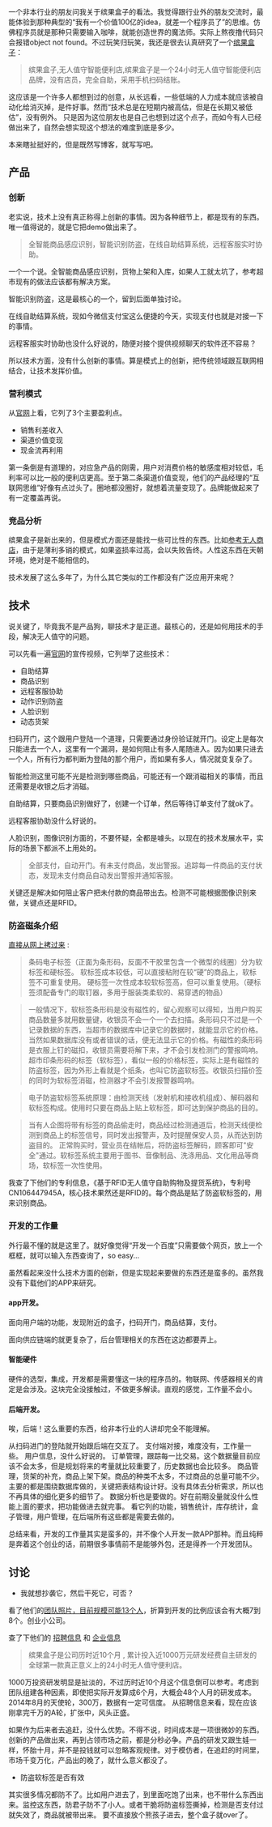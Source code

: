 一个非本行业的朋友问我关于缤果盒子的看法。我觉得跟行业外的朋友交流时，最能体验到那种典型的“我有一个价值100亿的idea，就差一个程序员了”的思维。仿佛程序员就是那种只需要输入咖啡，就能创造世界的魔法师。实际上熬夜撸代码只会报错object not found。不过玩笑归玩笑，我还是很去认真研究了一个[缤果盒子](http://www.binguohezi.com/)：

> 缤果盒子,无人值守智能便利店,缤果盒子是一个24小时无人值守智能便利店品牌，没有店员，完全自助，采用手机扫码结账。

这应该是一个许多人都想到过的创意，从长远看，一些低端的人力成本就应该被自动化给消灭掉，是件好事。然而“技术总是在短期内被高估，但是在长期又被低估”，没有例外。
只是因为这位朋友也是自己也想到过这个点子，而如今有人已经做出来了，自然会想实现这个想法的难度到底是多少。

本来瞎扯挺好的，但是既然写博客，就写写吧。

## 产品

### 创新

老实说，技术上没有真正称得上创新的事情。因为各种细节上，都是现有的东西。唯一值得说的，就是它把demo做出来了。

> 全智能商品感应识别，智能识别防盗，在线自助结算系统，远程客服实时协助。

一个一个说。全智能商品感应识别，货物上架和入库，如果人工就太坑了，参考超市现有的做法应该都有解决方案。

智能识别防盗，这是最核心的一个，留到后面单独讨论。

在线自助结算系统，现如今微信支付宝这么便捷的今天，实现支付也就是对接一下的事情。

远程客服实时协助也没什么好说的，随便对接个提供视频聊天的软件还不容易？

所以技术方面，没有什么创新的事情。算是模式上的创新，把传统领域跟互联网相结合，让技术发挥价值。

### 营利模式

从[官网][2]上看，它列了3个主要盈利点。

* 销售利差收入
* 渠道价值变现
* 现金流再利用

第一条倒是有道理的，对应急产品的刚需，用户对消费价格的敏感度相对较低，毛利率可以比一般的便利店更高。至于第二条渠道价值变现，他们的产品经理的“互联网思维”好像有点过头了。圈地都没圈好，就想着流量变现了。品牌能做起来了有一定覆盖再说。

### 竞品分析

缤果盒子是新出来的，但是模式方面还是能找一些可比性的东西。比如[参考无人商店](https://www.zhihu.com/question/53337149?rf=53345664)，由于是薄利多销的模式，如果盗损率过高，会以失败告终。人性这东西在天朝环境，绝对是不能相信的。

技术发展了这么多年了，为什么其它类似的工作都没有广泛应用开来呢？

## 技术

说关键了，毕竟我不是产品狗，聊技术才是正道。最核心的，还是如何用技术的手段，解决无人值守的问题。

可以先看一遍[官网](http://www.binguohezi.com/)的宣传视频，它列举了这些技术：

* 自助结算
* 商品识别
* 远程客服协助
* 动作识别防盗
* 人脸识别
* 动态货架

扫码开门，这个跟用户登陆一个道理，只需要通过身份验证就开门。设定上是每次只能进去一个人，这里有一个漏洞，是如何阻止有多人尾随进入。因为如果只进去一个人，所有行为都判断为登陆的那个用户，而如果有多人，情况就变复杂了。

智能检测这里可能不光是检测到哪些商品，可能还有一个跟消磁相关的事情，而且还需要是收银之后才消磁。

自助结算，只要商品识别做好了，创建一个订单，然后等待订单支付了就ok了。

远程客服协助没什么好说的。

人脸识别，图像识别方面的，不要怀疑，全都是噱头。以现在的技术发展水平，实际的场景下都派不上用处的。

> 全部支付，自动开门。有未支付商品，发出警报。追踪每一件商品的支付状态，发现未支付商品自动发出警报并通知客服。

关键还是解决如何阻止客户把未付款的商品带出去。检测不可能根据图像识别来做，关键点还是RFID。

### 防盗磁条介绍

[直接从网上拷过来][1] :

> 条码电子标签（正面为条形码，反面不干胶里包含一个微型的线圈）分为软标签和硬标签。
> 软标签成本较低，可以直接粘附在较“硬”的商品上，软标签不可重复使用。
> 硬标签一次性成本较软标签高，但可以重复使用。（硬标签须配备专门的取钉器，多用于服装类柔软的、易穿透的物品）

> 一般情况下，软标签条形码是没有磁性的，留心观察可以得知，当用户购买商品数量多就用数量键，收银员不会一个一个去扫描。条形码只不过是一个记录数据的东西，当超市的数据库中记录它的数据时，就能显示它的价格。
> 当然如果数据库没有或者错误的话，便无法显示它的价格。有磁性的条形码是衣服上钉的磁扣，收银员需要将解下来，才不会引发检测门的警报鸣响。
> 超市印条形码的标签（软标签），看似一般的价格标签，实际上是有磁性的防盗标签，因为外形上看就是个纸条，也叫它防盗软标签。收银员扫描价签的同时为软标签消磁，检测器才不会引发报警器鸣响。

> 电子防盗软标签系统原理：由检测天线（发射机和接收机组成）、解码器和软标签构成。使用时只要在商品上贴上软标签，即可达到保护商品的目的。

> 当有人企图将带有标签的商品偷走时，商品经过检测通道后，检测天线便检测到商品上的标签信号，同时发出报警声，及时提醒保安人员，从而达到防盗目的。
> 正常购买时，营业员在结帐后，将防盗标签解码，顾客即可"安全"通过。软标签系统主要用于图书、音像制品、洗涤用品、文化用品等商场，软标签一次性使用。

我查了下他们的专利信息，《基于RFID无人值守自助购物及提货系统》，专利号CN106447945A，核心技术果然还是RFID的。每个商品是贴了防盗软标签的，用来识别商品。

### 开发的工作量

外行最不懂的就是这里了。就好像觉得“开发一个百度”只需要做个网页，放上一个框框，就可以输入东西查询了，so easy...

虽然看起来没什么技术方面的创新，但是实现起来要做的东西还是蛮多的。虽然我没有下载他们的APP来研究。

#### app开发。

面向用户端的功能，发现附近的盒子，扫码开门，商品结算，支付。

面向供应链端的就更复杂了，后台管理相关的东西在这边都要弄上。

#### 智能硬件

硬件的选型，集成，开发都是需要懂这一块的程序员的。物联网、传感器相关的肯定是会涉及。这块完全没接触过，不做更多解读。直观的感觉，工作量不会小。

#### 后端开发。

唉，后端！这么重要的东西，给非本行业的人讲却完全不能理解。

从扫码进门的登陆就开始跟后端在交互了。
支付端对接，难度没有，工作量一些。
用户信息，没什么好说的。
订单管理，跟踪每一比交易。这个数据量目前应该不会太多，但是规划将来的考量就比较重要了，历史数据也会比较多。
商品管理，货架的补充，商品上架下架。商品的种类不太多，不过商品的总量可能不少。
主要的都是围绕数据库做的，关键把表结构设计好。没有具体去分析需求，所以也不再具体的细化更多的细节了。
数据分析也是要做的。好在前期没量就没什么性能上面的要求，把功能做进去就完事。
看它列的功能，销售统计，库存统计，盒子管理，用户管理，在后端所有这些都是需要去做的。

总结来看，开发的工作量其实是蛮多的，并不像个人开发一款APP那种。而且纯粹是奔着这个创业的话，前期很多事情前不是能够外包，还是得养一个开发团队。

## 讨论

* 我就想抄袭它，然后干死它，可否？

看了他们的[团队照片，目前规模可能13个人](http://www.binguohezi.com/about.html)，折算到开发的比例应该会有大概7到8个。创业小公司。

查了下他们的 [招聘信息][3] 和 [企业信息][5]

> 缤果盒子是公司历时近10个月 , 累计投入近1000万元研发经费自主研发的全球第一款真正意义上的24小时无人值守便利店。

1000万投资研发明显是扯淡的，不过历时近10个月这个信息倒可以参考。考虑到团队组建各种因素，即使把实际开发算成6个月，大概会48个人月的研发成本。2014年8月的天使轮，300万，数据有一定可信度。
从招聘信息来看，现在应该刚拿完千万的A轮，扩张中，风头正盛。

如果作为后来者去追赶，没什么优势。不得不说，时间成本是一项很微妙的东西。创新的产品做出来，再到占领市场之前，都是分秒必争。产品的研发又跟生娃一样，怀胎十月，并不是投钱就可以忽略客观规律。对于模仿者，在追赶的时间里，市场千变万化，产品出的晚了，就什么意义都没了。

* 防盗软标签是否有效

其实很多情况都防不了。比如用户进去了，到里面吃饱了出来，也不带什么东西出来。监控这东西，防君子防不了小人。或者干脆将防盗标签撕掉，检测是否支付过就失效了，商品就被带出来。
要不直接放个熊孩子进去，整个盒子就over了。



[1]: http://iask.sina.com.cn/b/20149972.html "超市的防盗磁条是什么原理？"

[2]: http://www.binguohezi.com/mode.html "营利模式"

[3]: https://www.lagou.com/gongsi/75182.html "缤果盒子在拉勾上的招聘信息"

[4]: http://www.pss-system.gov.cn/sipopublicsearch/portal/uiIndex.shtml "专利检索基于RFID无人值守自助购物及提货系统"

[5]: http://www.tianyancha.com/company/1299648508 "天眼查上的企业信息"
